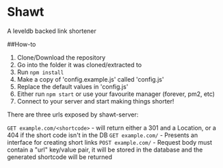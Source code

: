 # Shawt
A leveldb backed link shortener

##How-to

1. Clone/Download the repository
2. Go into the folder it was cloned/extracted to
3. Run `npm install`
4. Make a copy of 'config.example.js' called 'config.js'
5. Replace the default values in 'config.js'
6. Either run `npm start` or use your favourite manager (forever, pm2, etc)
7. Connect to your server and start making things shorter!

There are three urls exposed by shawt-server:

`GET example.com/<shortcode>` - will return either a 301 and a Location, or a 404 if the short code isn't in the DB
`GET example.com/` - Presents an interface for creating short links
`POST example.com/` - Request body must contain a "url" key/value pair, it will be stored in the database and the generated shortcode will be returned

